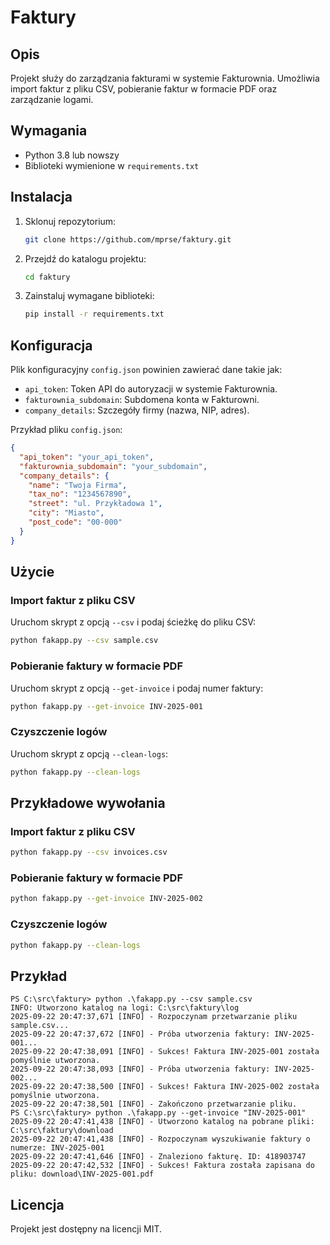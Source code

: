 # Faktury

## Opis
Projekt służy do zarządzania fakturami w systemie Fakturownia. Umożliwia import faktur z pliku CSV, pobieranie faktur w formacie PDF oraz zarządzanie logami.

## Wymagania
- Python 3.8 lub nowszy
- Biblioteki wymienione w `requirements.txt`

## Instalacja
1. Sklonuj repozytorium:
   ```bash
   git clone https://github.com/mprse/faktury.git
   ```
2. Przejdź do katalogu projektu:
   ```bash
   cd faktury
   ```
3. Zainstaluj wymagane biblioteki:
   ```bash
   pip install -r requirements.txt
   ```

## Konfiguracja
Plik konfiguracyjny `config.json` powinien zawierać dane takie jak:
- `api_token`: Token API do autoryzacji w systemie Fakturownia.
- `fakturownia_subdomain`: Subdomena konta w Fakturowni.
- `company_details`: Szczegóły firmy (nazwa, NIP, adres).

Przykład pliku `config.json`:
```json
{
  "api_token": "your_api_token",
  "fakturownia_subdomain": "your_subdomain",
  "company_details": {
    "name": "Twoja Firma",
    "tax_no": "1234567890",
    "street": "ul. Przykładowa 1",
    "city": "Miasto",
    "post_code": "00-000"
  }
}
```

## Użycie
### Import faktur z pliku CSV
Uruchom skrypt z opcją `--csv` i podaj ścieżkę do pliku CSV:
```bash
python fakapp.py --csv sample.csv
```

### Pobieranie faktury w formacie PDF
Uruchom skrypt z opcją `--get-invoice` i podaj numer faktury:
```bash
python fakapp.py --get-invoice INV-2025-001
```

### Czyszczenie logów
Uruchom skrypt z opcją `--clean-logs`:
```bash
python fakapp.py --clean-logs
```

## Przykładowe wywołania
### Import faktur z pliku CSV
```bash
python fakapp.py --csv invoices.csv
```

### Pobieranie faktury w formacie PDF
```bash
python fakapp.py --get-invoice INV-2025-002
```

### Czyszczenie logów
```bash
python fakapp.py --clean-logs
```

## Przykład
```
PS C:\src\faktury> python .\fakapp.py --csv sample.csv
INFO: Utworzono katalog na logi: C:\src\faktury\log
2025-09-22 20:47:37,671 [INFO] - Rozpoczynam przetwarzanie pliku sample.csv...
2025-09-22 20:47:37,672 [INFO] - Próba utworzenia faktury: INV-2025-001...
2025-09-22 20:47:38,091 [INFO] - Sukces! Faktura INV-2025-001 została pomyślnie utworzona.
2025-09-22 20:47:38,093 [INFO] - Próba utworzenia faktury: INV-2025-002...
2025-09-22 20:47:38,500 [INFO] - Sukces! Faktura INV-2025-002 została pomyślnie utworzona.
2025-09-22 20:47:38,501 [INFO] - Zakończono przetwarzanie pliku.
PS C:\src\faktury> python .\fakapp.py --get-invoice "INV-2025-001"
2025-09-22 20:47:41,438 [INFO] - Utworzono katalog na pobrane pliki: C:\src\faktury\download
2025-09-22 20:47:41,438 [INFO] - Rozpoczynam wyszukiwanie faktury o numerze: INV-2025-001
2025-09-22 20:47:41,646 [INFO] - Znaleziono fakturę. ID: 418903747
2025-09-22 20:47:42,532 [INFO] - Sukces! Faktura została zapisana do pliku: download\INV-2025-001.pdf
```

## Licencja
Projekt jest dostępny na licencji MIT.
